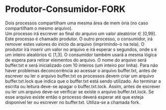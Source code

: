 # Produtor-Consumidor-FORK


Dois processos compartilham uma mesma  área de mem ória (no caso  compartilham  o  mesmo  arquivo).   
Um  processo  irá  escrever  ao  final  do  arquivo  um  valor  aleatórior ∈ [0,99]. Este processo  é chamado produtor.
O outro processo,  o consumidor,  irá remover estes valores do início do arquivo (imprimindo-o  na  tela). 
O  produtor  irá  inserir  um  valor  no  arquivo  e  irá esperar  s  segundos,  onde s é um  inteiro aleatórios ∈ [1,3].
O consumidor também usará a mesma lógica de espera para retirar elementos do arquivo.  O nome do arquivo será buffer.txt e será 
inicializado com 10 inteiros (um inteiro por linha).  Para não haver problemas deconcorrência ao acessar o arquivo buffer.txt, 
antes de escrever ou ler o arquivo buffer.txt os processos devem criar um  arquivo buffer.txt.lock que  indica  que  o buffer.txt
está  sendo  utilizado.   Ao  terminar  a  escrita  ou  leitura deve-se apagar o buffer.txt.lock.  Assim, antes de escrever ou ler
um arquivo deve-se verificar se existe o arquivo buffer.txt.lock.  Se esse arquivo existe então o processo deverá esperar até que 
esteja disponível ler ou escrever no buffer.txt.  Utiliza-se a chamada fork.
